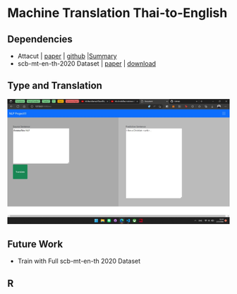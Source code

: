 # Machine Translation Thai-to-English

## Dependencies 
- Attacut | [paper](https://arxiv.org/ftp/arxiv/papers/1911/1911.07056.pdf) | [github](https://github.com/PyThaiNLP/attacut) |[Summary](../paper/Attacut.md)
- scb-mt-en-th-2020 Dataset | [paper](https://arxiv.org/pdf/2007.03541.pdf) | [download](https://airesearch.in.th/releases/machine-translation-datasets/)

## Type and Translation
<img src = "./figures/01 - UI.jpg" width=800>

## Future Work
- Train with Full scb-mt-en-th 2020 Dataset

## R